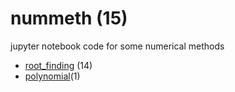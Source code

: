 # nummeth (15)
jupyter notebook code for some numerical methods

+ [root_finding](root_finding/README.md) (14)
+ [polynomial]([polynomial/README.md)(1)
